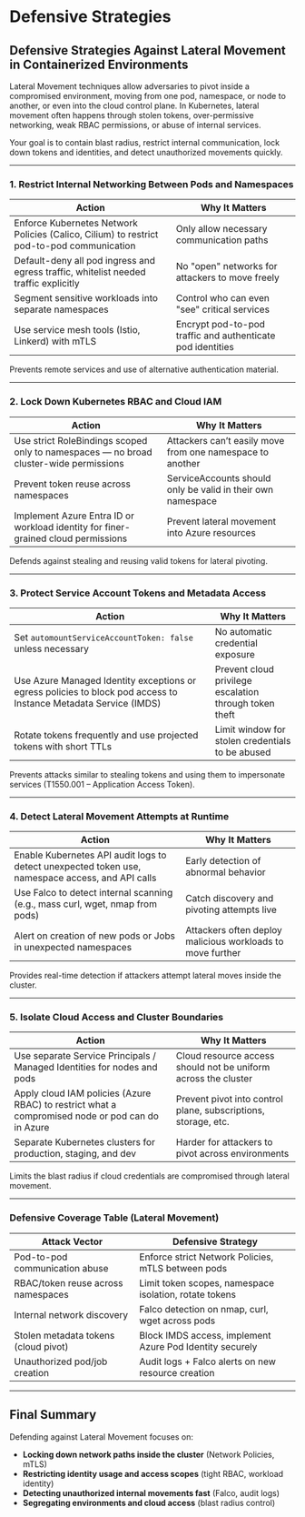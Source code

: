 # Defensive Strategies

## **Defensive Strategies Against Lateral Movement in Containerized Environments**

Lateral Movement techniques allow adversaries to pivot inside a compromised environment, moving from one pod, namespace, or node to another, or even into the cloud control plane. In Kubernetes, lateral movement often happens through stolen tokens, over-permissive networking, weak RBAC permissions, or abuse of internal services.

Your goal is to contain blast radius, restrict internal communication, lock down tokens and identities, and detect unauthorized movements quickly.

***

### 1. **Restrict Internal Networking Between Pods and Namespaces**

| Action                                                                                    | Why It Matters                                             |
| ----------------------------------------------------------------------------------------- | ---------------------------------------------------------- |
| Enforce Kubernetes Network Policies (Calico, Cilium) to restrict pod-to-pod communication | Only allow necessary communication paths                   |
| Default-deny all pod ingress and egress traffic, whitelist needed traffic explicitly      | No "open" networks for attackers to move freely            |
| Segment sensitive workloads into separate namespaces                                      | Control who can even "see" critical services               |
| Use service mesh tools (Istio, Linkerd) with mTLS                                         | Encrypt pod-to-pod traffic and authenticate pod identities |

Prevents remote services and use of alternative authentication material.&#x20;

***

### 2. **Lock Down Kubernetes RBAC and Cloud IAM**

| Action                                                                                | Why It Matters                                              |
| ------------------------------------------------------------------------------------- | ----------------------------------------------------------- |
| Use strict RoleBindings scoped only to namespaces — no broad cluster-wide permissions | Attackers can’t easily move from one namespace to another   |
| Prevent token reuse across namespaces                                                 | ServiceAccounts should only be valid in their own namespace |
| Implement Azure Entra ID or workload identity for finer-grained cloud permissions     | Prevent lateral movement into Azure resources               |

Defends against stealing and reusing valid tokens for lateral pivoting.

***

### 3. **Protect Service Account Tokens and Metadata Access**

| Action                                                                                                           | Why It Matters                                         |
| ---------------------------------------------------------------------------------------------------------------- | ------------------------------------------------------ |
| Set `automountServiceAccountToken: false` unless necessary                                                       | No automatic credential exposure                       |
| Use Azure Managed Identity exceptions or egress policies to block pod access to Instance Metadata Service (IMDS) | Prevent cloud privilege escalation through token theft |
| Rotate tokens frequently and use projected tokens with short TTLs                                                | Limit window for stolen credentials to be abused       |

Prevents attacks similar to stealing tokens and using them to impersonate services (T1550.001 – Application Access Token).

***

### 4. **Detect Lateral Movement Attempts at Runtime**

| Action                                                                                           | Why It Matters                                             |
| ------------------------------------------------------------------------------------------------ | ---------------------------------------------------------- |
| Enable Kubernetes API audit logs to detect unexpected token use, namespace access, and API calls | Early detection of abnormal behavior                       |
| Use Falco to detect internal scanning (e.g., mass curl, wget, nmap from pods)                    | Catch discovery and pivoting attempts live                 |
| Alert on creation of new pods or Jobs in unexpected namespaces                                   | Attackers often deploy malicious workloads to move further |

Provides real-time detection if attackers attempt lateral moves inside the cluster.

***

### 5. **Isolate Cloud Access and Cluster Boundaries**

| Action                                                                                           | Why It Matters                                                 |
| ------------------------------------------------------------------------------------------------ | -------------------------------------------------------------- |
| Use separate Service Principals / Managed Identities for nodes and pods                          | Cloud resource access should not be uniform across the cluster |
| Apply cloud IAM policies (Azure RBAC) to restrict what a compromised node or pod can do in Azure | Prevent pivot into control plane, subscriptions, storage, etc. |
| Separate Kubernetes clusters for production, staging, and dev                                    | Harder for attackers to pivot across environments              |

Limits the blast radius if cloud credentials are compromised through lateral movement.

***

### Defensive Coverage Table (Lateral Movement)

| Attack Vector                        | Defensive Strategy                                       |
| ------------------------------------ | -------------------------------------------------------- |
| Pod-to-pod communication abuse       | Enforce strict Network Policies, mTLS between pods       |
| RBAC/token reuse across namespaces   | Limit token scopes, namespace isolation, rotate tokens   |
| Internal network discovery           | Falco detection on nmap, curl, wget across pods          |
| Stolen metadata tokens (cloud pivot) | Block IMDS access, implement Azure Pod Identity securely |
| Unauthorized pod/job creation        | Audit logs + Falco alerts on new resource creation       |

***

## Final Summary

Defending against Lateral Movement focuses on:

* **Locking down network paths inside the cluster** (Network Policies, mTLS)
* **Restricting identity usage and access scopes** (tight RBAC, workload identity)
* **Detecting unauthorized internal movements fast** (Falco, audit logs)
* **Segregating environments and cloud access** (blast radius control)

